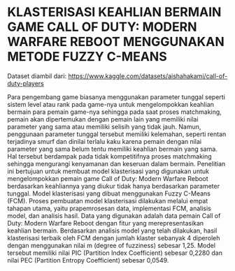 # KLASTERISASI KEAHLIAN BERMAIN GAME CALL OF DUTY: MODERN WARFARE REBOOT MENGGUNAKAN METODE FUZZY C-MEANS

Dataset diambil dari: https://www.kaggle.com/datasets/aishahakami/call-of-duty-players

Para pengembang game biasanya menggunakan parameter tunggal seperti sistem level atau rank pada game-nya untuk mengelompokkan keahlian bermain para pemain game-nya sehingga pada saat proses matchmaking, pemain akan dipertemukan dengan pemain lain yang memiliki nilai parameter yang sama atau memiliki selisih yang tidak jauh. Namun, penggunaan parameter tunggal tersebut memiliki kelemahan, seperti rentan terjadinya smurf dan dinilai terlalu kaku karena pemain dengan nilai parameter yang sama belum tentu memiliki keahlian bermain yang sama. Hal tersebut berdampak pada tidak kompetitifnya proses matchmaking sehingga mengurangi kenyamanan dan keseruan dalam bermain. Penelitian ini bertujuan untuk membuat model klasterisasi yang digunakan untuk mengelompokkan pemain game Call of Duty: Modern Warfare Reboot berdasarkan keahliannya yang diukur tidak hanya berdasarkan parameter tunggal. Model klasterisasi yang dibuat menggunakan Fuzzy C-Means (FCM). Proses pembuatan model klasterisasi dilakukan melalui empat tahapan utama, yaitu prapemrosesan data, implementasi FCM, analisis model, dan analisis hasil. Data yang digunakan adalah data pemain Call of Duty: Modern Warfare Reboot dengan fitur yang merepresentasikan keahlian bermain. Berdasarkan analisis model yang telah dilakukan, hasil klasterisasi terbaik oleh FCM dengan jumlah klaster sebanyak 4 diperoleh dengan menggunakan nilai m (degree of fuzziness) sebesar 1,25. Model tersebut memiliki nilai PIC (Partition Index Coefficient) sebesar 0,2280 dan nilai PEC (Partition Entropy Coefficient) sebesar 0,0549.
